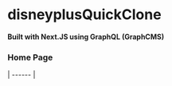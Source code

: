 # disneyplusQuickClone
**Built with Next.JS using GraphQL (GraphCMS)**
<br />

### Home Page

| ------ |

<br />
